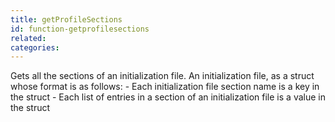 ```yaml
---
title: getProfileSections
id: function-getprofilesections
related:
categories:
---
```


Gets all the sections of an initialization file.
        An initialization file, as a struct whose format is as follows:
            - Each initialization file section name is a key in the
              struct
            - Each list of entries in a section of an initialization
              file is a value in the struct